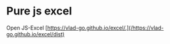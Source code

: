 # Pure js excel

Open JS-Excel [https://vlad-go.github.io/excel/.](/https://vlad-go.github.io/excel/dist)
